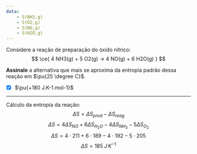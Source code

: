```yaml
---
data:
    - S(NH3,g)
    - S(O2,g)
    - S(NO,g)
    - S(H2O,g)
---
```


Considere a reação de preparação do óxido nítrico:
$$
    \ce{ 4 NH3(g) + 5 O2(g) -> 4 NO(g) + 6 H2O(g) }
$$

**Assinale** a alternativa que mais se aproxima da entropia padrão dessa reação em $\pu{25 \degree C}$.

- [x] $\pu{+180 J.K-1.mol-1}$

---

Cálculo da entropia da reação:
$$\Delta S= \Delta S_{prod}- \Delta S_{reag}$$
$$\Delta S= 4\Delta S_{NO_{}} +6\Delta S_{H_{2}O}-4\Delta S_{NH_{3}}-5\Delta S_{O_{2}}$$
$$\Delta S= 4\cdot211+6\cdot189-4\cdot192-5\cdot205$$
$$\Delta S=185\;J\,K^{-1}$$
